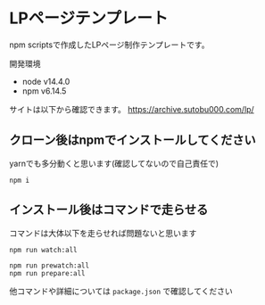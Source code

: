 # LPページテンプレート

npm scriptsで作成したLPページ制作テンプレートです。

開発環境
- node v14.4.0
- npm v6.14.5

サイトは以下から確認できます。
https://archive.sutobu000.com/lp/

## クローン後はnpmでインストールしてください

yarnでも多分動くと思います(確認してないので自己責任で)

```
npm i
```

## インストール後はコマンドで走らせる

コマンドは大体以下を走らせれば問題ないと思います

```
npm run watch:all

npm run prewatch:all
npm run prepare:all
```

他コマンドや詳細については `package.json` で確認してください
